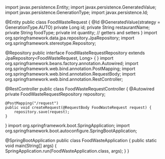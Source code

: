 import javax.persistence.Entity;
import javax.persistence.GeneratedValue;
import javax.persistence.GenerationType;
import javax.persistence.Id;

@Entity
public class FoodWasteRequest {
    @Id
    @GeneratedValue(strategy = GenerationType.AUTO)
    private Long id;
    private String restaurantName;
    private String foodType;
    private int quantity;
    // getters and setters
}
import org.springframework.data.jpa.repository.JpaRepository;
import org.springframework.stereotype.Repository;

@Repository
public interface FoodWasteRequestRepository extends JpaRepository<FoodWasteRequest, Long> {
}
import org.springframework.beans.factory.annotation.Autowired;
import org.springframework.web.bind.annotation.PostMapping;
import org.springframework.web.bind.annotation.RequestBody;
import org.springframework.web.bind.annotation.RestController;

@RestController
public class FoodWasteRequestController {
    @Autowired
    private FoodWasteRequestRepository repository;

    @PostMapping("/request")
    public void createRequest(@RequestBody FoodWasteRequest request) {
        repository.save(request);
    }
}
import org.springframework.boot.SpringApplication;
import org.springframework.boot.autoconfigure.SpringBootApplication;

@SpringBootApplication
public class FoodWasteApplication {
    public static void main(String[] args) {
        SpringApplication.run(FoodWasteApplication.class, args);
    }
}

